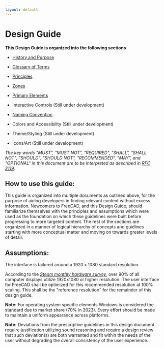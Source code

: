 ```yaml
---
layout: default
---
```


# Design Guide

**This Design Guide is organized into the following sections**

- [History and Purpose](history-and-purpose.md)

- [Glossary of Terms](glossary.md)

- [Principles](principles.md)

- [Zones](zones.md)

- [Primary Elements](elements.md)

- Interactive Controls (Still under development)

- [Naming Convention](naming.md)

- Colors and Accessibility (Still under development)

- Theme/Styling (Still under development)

- Icons/Art (Still under development)

*The key words "MUST", "MUST NOT", "REQUIRED", "SHALL", "SHALL NOT", "SHOULD", "SHOULD NOT", "RECOMMENDED", "MAY", and "OPTIONAL" in this document are to be interpreted as described in [RFC 2119](https://www.rfc-editor.org/rfc/rfc2119.txt).*

## How to use this guide:

This guide is organized into multiple documents as outlined above, for the purpose of aiding developers in finding relevant content without excess information. Newcomers to FreeCAD, and this Design Guide, should familiarize themselves with the principles and assumptions which were used as the foundation on which these guidelines were built before progressing to more targeted content. The rest of the sections are organized in a manner of logical hierarchy of concepts and guidlines starting with more conceptual matter and moving on towards greater levels of detail.

## Assumptions:

The interface is tailored around a 1920 x 1080 standard resolution.

According to the [*Steam monthly hardware survey*](https://store.steampowered.com/hwsurvey/Steam-Hardware-Software-Survey-Welcome-to-Steam), over 90% of all computer displays utilize 1920x1080 or higher resolution. The user interface for FreeCAD shall be optimized for this recommended resolution at 100% scaling. This shall be the "reference resolution" for the remainder of this design guide.

**Note:** For operating system specific elements Windows is considered the standard due to market share (70% in 2023). Every effort should be made to maintain a uniform appearance across platforms.

**Note:** Deviations from the prescriptive guidelines in this design document require justification utilizing sound reasoning and require a design review that such deviation(s) are both warranted and fit within the needs of the user without degrading the overall consistency of the user experience.
